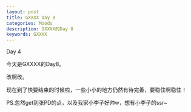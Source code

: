 ```yaml
---
layout: post
title: GXXXX Day 8
categories: Moods
description: GXXXX的Day 8
keywords: GXXXX
---
```


Day 4

<!--more-->

今天是GXXXX的Day8。

改啊改。

现在到了快要结束的时候啦，一些小小的地方仍然有待完善，要稳住啊稳住！

  
PS.忽然get到张PD的点，以及我家小李子好帅w，想有小李子的ssr~